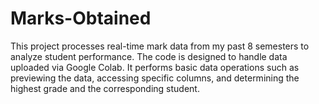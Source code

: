 # Marks-Obtained
This project processes real-time mark data from my past 8 semesters to analyze student performance. The code is designed to handle data uploaded via Google Colab. It performs basic data operations such as previewing the data, accessing specific columns, and determining the highest grade and the corresponding student.
